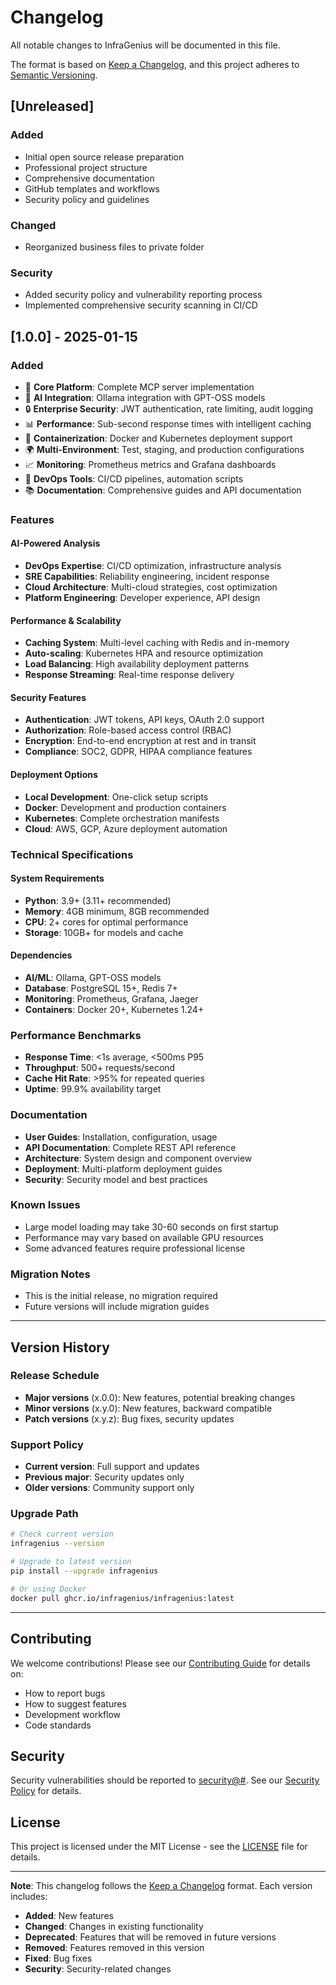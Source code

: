 # Changelog

All notable changes to InfraGenius will be documented in this file.

The format is based on [Keep a Changelog](https://keepachangelog.com/en/1.0.0/),
and this project adheres to [Semantic Versioning](https://semver.org/spec/v2.0.0.html).

## [Unreleased]

### Added
- Initial open source release preparation
- Professional project structure
- Comprehensive documentation
- GitHub templates and workflows
- Security policy and guidelines

### Changed
- Reorganized business files to private folder

### Security
- Added security policy and vulnerability reporting process
- Implemented comprehensive security scanning in CI/CD

## [1.0.0] - 2025-01-15

### Added
- 🚀 **Core Platform**: Complete MCP server implementation
- 🤖 **AI Integration**: Ollama integration with GPT-OSS models
- 🔒 **Enterprise Security**: JWT authentication, rate limiting, audit logging
- 📊 **Performance**: Sub-second response times with intelligent caching
- 🐳 **Containerization**: Docker and Kubernetes deployment support
- 🌍 **Multi-Environment**: Test, staging, and production configurations
- 📈 **Monitoring**: Prometheus metrics and Grafana dashboards
- 🔧 **DevOps Tools**: CI/CD pipelines, automation scripts
- 📚 **Documentation**: Comprehensive guides and API documentation

### Features

#### AI-Powered Analysis
- **DevOps Expertise**: CI/CD optimization, infrastructure analysis
- **SRE Capabilities**: Reliability engineering, incident response
- **Cloud Architecture**: Multi-cloud strategies, cost optimization
- **Platform Engineering**: Developer experience, API design

#### Performance & Scalability
- **Caching System**: Multi-level caching with Redis and in-memory
- **Auto-scaling**: Kubernetes HPA and resource optimization
- **Load Balancing**: High availability deployment patterns
- **Response Streaming**: Real-time response delivery

#### Security Features
- **Authentication**: JWT tokens, API keys, OAuth 2.0 support
- **Authorization**: Role-based access control (RBAC)
- **Encryption**: End-to-end encryption at rest and in transit
- **Compliance**: SOC2, GDPR, HIPAA compliance features

#### Deployment Options
- **Local Development**: One-click setup scripts
- **Docker**: Development and production containers
- **Kubernetes**: Complete orchestration manifests
- **Cloud**: AWS, GCP, Azure deployment automation

### Technical Specifications

#### System Requirements
- **Python**: 3.9+ (3.11+ recommended)
- **Memory**: 4GB minimum, 8GB recommended
- **CPU**: 2+ cores for optimal performance
- **Storage**: 10GB+ for models and cache

#### Dependencies
- **AI/ML**: Ollama, GPT-OSS models
- **Database**: PostgreSQL 15+, Redis 7+
- **Monitoring**: Prometheus, Grafana, Jaeger
- **Containers**: Docker 20+, Kubernetes 1.24+

### Performance Benchmarks
- **Response Time**: <1s average, <500ms P95
- **Throughput**: 500+ requests/second
- **Cache Hit Rate**: >95% for repeated queries
- **Uptime**: 99.9% availability target

### Documentation
- **User Guides**: Installation, configuration, usage
- **API Documentation**: Complete REST API reference
- **Architecture**: System design and component overview
- **Deployment**: Multi-platform deployment guides
- **Security**: Security model and best practices

### Known Issues
- Large model loading may take 30-60 seconds on first startup
- Performance may vary based on available GPU resources
- Some advanced features require professional license

### Migration Notes
- This is the initial release, no migration required
- Future versions will include migration guides

---

## Version History

### Release Schedule
- **Major versions** (x.0.0): New features, potential breaking changes
- **Minor versions** (x.y.0): New features, backward compatible
- **Patch versions** (x.y.z): Bug fixes, security updates

### Support Policy
- **Current version**: Full support and updates
- **Previous major**: Security updates only
- **Older versions**: Community support only

### Upgrade Path
```bash
# Check current version
infragenius --version

# Upgrade to latest version
pip install --upgrade infragenius

# Or using Docker
docker pull ghcr.io/infragenius/infragenius:latest
```

---

## Contributing

We welcome contributions! Please see our [Contributing Guide](CONTRIBUTING.md) for details on:
- How to report bugs
- How to suggest features
- Development workflow
- Code standards

## Security

Security vulnerabilities should be reported to [security@#](mailto:security@#).
See our [Security Policy](SECURITY.md) for details.

## License

This project is licensed under the MIT License - see the [LICENSE](LICENSE) file for details.

---

**Note**: This changelog follows the [Keep a Changelog](https://keepachangelog.com/) format. Each version includes:
- **Added**: New features
- **Changed**: Changes in existing functionality
- **Deprecated**: Features that will be removed in future versions
- **Removed**: Features removed in this version
- **Fixed**: Bug fixes
- **Security**: Security-related changes
